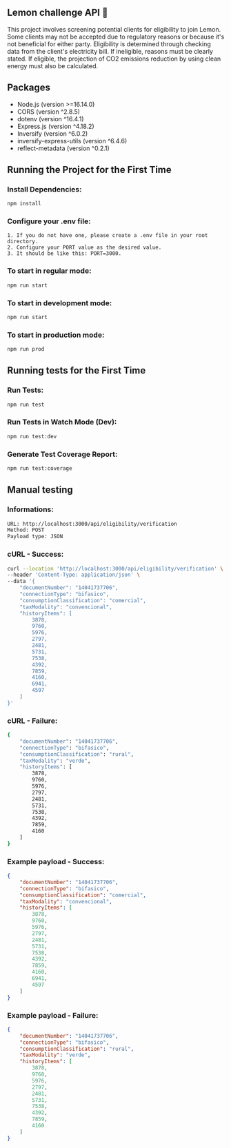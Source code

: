 ## Lemon challenge API 🍋

This project involves screening potential clients for eligibility to join Lemon. Some clients may not be accepted due to regulatory reasons or because it's not beneficial for either party. Eligibility is determined through checking data from the client's electricity bill. If ineligible, reasons must be clearly stated. If eligible, the projection of CO2 emissions reduction by using clean energy must also be calculated.

## Packages

- Node.js (version >=16.14.0)
- CORS (version ^2.8.5)
- dotenv (version ^16.4.1)
- Express.js (version ^4.18.2)
- Inversify (version ^6.0.2)
- inversify-express-utils (version ^6.4.6)
- reflect-metadata (version ^0.2.1)

## Running the Project for the First Time

### Install Dependencies:

```bash
npm install
```

### Configure your .env file:

```
1. If you do not have one, please create a .env file in your root directory.
2. Configure your PORT value as the desired value.
3. It should be like this: PORT=3000.
```

### To start in regular mode:

```bash
npm run start
```

### To start in development mode:

```bash
npm run start
```

### To start in production mode:

```bash
npm run prod
```

## Running tests for the First Time

### Run Tests:

```bash
npm run test
```

### Run Tests in Watch Mode (Dev):

```bash
npm run test:dev
```

### Generate Test Coverage Report:

```bash
npm run test:coverage
```

## Manual testing

### Informations:

```bash
URL: http://localhost:3000/api/eligibility/verification
Method: POST
Payload type: JSON
```

### cURL - Success:

```bash
curl --location 'http://localhost:3000/api/eligibility/verification' \
--header 'Content-Type: application/json' \
--data '{
    "documentNumber": "14041737706",
    "connectionType": "bifasico",
    "consumptionClassification": "comercial",
    "taxModality": "convencional",
    "historyItems": [
        3878,
        9760,
        5976,
        2797,
        2481,
        5731,
        7538,
        4392,
        7859,
        4160,
        6941,
        4597
    ]
}'
```

### cURL - Failure:

```bash
{
    "documentNumber": "14041737706",
    "connectionType": "bifasico",
    "consumptionClassification": "rural",
    "taxModality": "verde",
    "historyItems": [
        3878,
        9760,
        5976,
        2797,
        2481,
        5731,
        7538,
        4392,
        7859,
        4160
    ]
}
```

### Example payload - Success:

```json
{
    "documentNumber": "14041737706",
    "connectionType": "bifasico",
    "consumptionClassification": "comercial",
    "taxModality": "convencional",
    "historyItems": [
        3878,
        9760,
        5976,
        2797,
        2481,
        5731,
        7538,
        4392,
        7859,
        4160,
        6941,
        4597
    ]
}
```

### Example payload - Failure:

```json
{
    "documentNumber": "14041737706",
    "connectionType": "bifasico",
    "consumptionClassification": "rural",
    "taxModality": "verde",
    "historyItems": [
        3878,
        9760,
        5976,
        2797,
        2481,
        5731,
        7538,
        4392,
        7859,
        4160
    ]
}
```